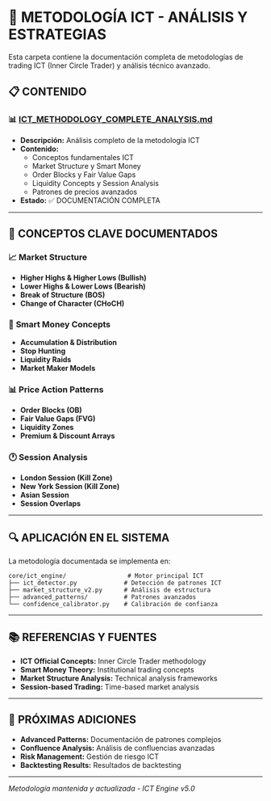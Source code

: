 # 📖 METODOLOGÍA ICT - ANÁLISIS Y ESTRATEGIAS

Esta carpeta contiene la documentación completa de metodologías de trading ICT (Inner Circle Trader) y análisis técnico avanzado.

## 📋 **CONTENIDO**

### 📊 **[ICT_METHODOLOGY_COMPLETE_ANALYSIS.md](./ICT_METHODOLOGY_COMPLETE_ANALYSIS.md)**
- **Descripción:** Análisis completo de la metodología ICT
- **Contenido:** 
  - Conceptos fundamentales ICT
  - Market Structure y Smart Money
  - Order Blocks y Fair Value Gaps
  - Liquidity Concepts y Session Analysis
  - Patrones de precios avanzados
- **Estado:** ✅ DOCUMENTACIÓN COMPLETA

---

## 🎯 **CONCEPTOS CLAVE DOCUMENTADOS**

### 📈 **Market Structure**
- **Higher Highs & Higher Lows (Bullish)**
- **Lower Highs & Lower Lows (Bearish)**
- **Break of Structure (BOS)**
- **Change of Character (CHoCH)**

### 🏦 **Smart Money Concepts**
- **Accumulation & Distribution**
- **Stop Hunting**
- **Liquidity Raids**
- **Market Maker Models**

### 📊 **Price Action Patterns**
- **Order Blocks (OB)**
- **Fair Value Gaps (FVG)**
- **Liquidity Zones**
- **Premium & Discount Arrays**

### 🕐 **Session Analysis**
- **London Session (Kill Zone)**
- **New York Session (Kill Zone)**  
- **Asian Session**
- **Session Overlaps**

---

## 🔍 **APLICACIÓN EN EL SISTEMA**

La metodología documentada se implementa en:

```
core/ict_engine/                 # Motor principal ICT
├── ict_detector.py             # Detección de patrones ICT
├── market_structure_v2.py      # Análisis de estructura
├── advanced_patterns/          # Patrones avanzados
└── confidence_calibrator.py    # Calibración de confianza
```

---

## 📚 **REFERENCIAS Y FUENTES**

- **ICT Official Concepts:** Inner Circle Trader methodology
- **Smart Money Theory:** Institutional trading concepts  
- **Market Structure Analysis:** Technical analysis frameworks
- **Session-based Trading:** Time-based market analysis

---

## 🎯 **PRÓXIMAS ADICIONES**

- **Advanced Patterns:** Documentación de patrones complejos
- **Confluence Analysis:** Análisis de confluencias avanzadas
- **Risk Management:** Gestión de riesgo ICT
- **Backtesting Results:** Resultados de backtesting

---

*Metodología mantenida y actualizada - ICT Engine v5.0*
